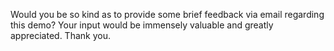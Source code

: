 Would you be so kind as to provide some brief feedback via email regarding this demo? Your input would be immensely valuable and greatly appreciated. Thank you.
